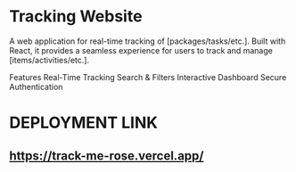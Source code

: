 # Tracking Website
A web application for real-time tracking of [packages/tasks/etc.]. Built with React, it provides a seamless experience for users to track and manage [items/activities/etc.].

Features
Real-Time Tracking
Search & Filters
Interactive Dashboard
Secure Authentication


# DEPLOYMENT LINK

## https://track-me-rose.vercel.app/
